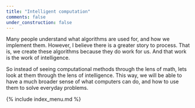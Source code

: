 ```yaml
---
title: "Intelligent computation"
comments: false
under_construction: false
---
```


Many people understand what algorithms are used for, and how we implement them. However, I believe there is a greater story to process. That is, we create these algorithms because they do work for us. And that work is the work of intelligence.

So instead of seeing computational methods through the lens of math, lets look at them through the lens of intelligence. This way, we will be able to have a much broader sense of what computers can do, and how to use them to solve everyday problems.

{% include index_menu.md %}
